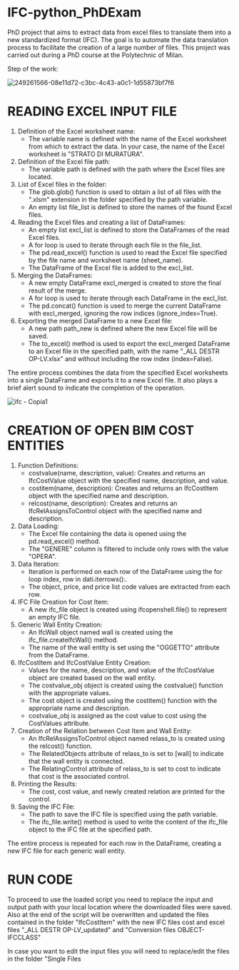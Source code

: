 # IFC-python_PhDExam
PhD project that aims to extract data from excel files to translate them into a new standardized format (IFC). 
The goal is to automate the data translation process to facilitate the creation of a large number of files.
This project was carried out during a PhD course at the Polytechnic of Milan.

Step of the work:


![249261566-08e11d72-c3bc-4c43-a0c1-1d55873bf7f6](https://github.com/Cassa97/IFC-python_PhDExam/assets/115898053/1df25fdd-484c-4ab9-81c8-c2b00b3347ff)

# READING EXCEL INPUT FILE
1. Definition of the Excel worksheet name:
    - The variable name is defined with the name of the Excel worksheet from which to extract the data. In your case, the name of the Excel worksheet is "STRATO DI MURATURA".
2. Definition of the Excel file path:
    - The variable path is defined with the path where the Excel files are located.
3. List of Excel files in the folder:
    - The glob.glob() function is used to obtain a list of all files with the ".xlsm" extension in the folder specified by the path variable.
    - An empty list file_list is defined to store the names of the found Excel files.
4. Reading the Excel files and creating a list of DataFrames:
    - An empty list excl_list is defined to store the DataFrames of the read Excel files.
    - A for loop is used to iterate through each file in the file_list.
    - The pd.read_excel() function is used to read the Excel file specified by the file name and worksheet name (sheet_name).
    - The DataFrame of the Excel file is added to the excl_list.
5. Merging the DataFrames:
    - A new empty DataFrame excl_merged is created to store the final result of the merge.
    - A for loop is used to iterate through each DataFrame in the excl_list.
    - The pd.concat() function is used to merge the current DataFrame with excl_merged, ignoring the row indices (ignore_index=True).
6. Exporting the merged DataFrame to a new Excel file:
    - A new path path_new is defined where the new Excel file will be saved.
    - The to_excel() method is used to export the excl_merged DataFrame to an Excel file in the specified path, with the name "_ALL DESTR OP-LV.xlsx" and without including the row index (index=False).

The entire process combines the data from the specified Excel worksheets into a single DataFrame and exports it to a new Excel file. It also plays a brief alert sound to indicate the completion of the operation.

![ifc - Copia1](https://github.com/Cassa97/IFC-python_PhDExam/assets/115898053/2fd22211-f672-416e-9573-6c95291cad9d)

# CREATION OF OPEN BIM COST ENTITIES
1. Function Definitions:
    - costvalue(name, description, value): Creates and returns an IfcCostValue object with the specified name, description, and value.
    - costitem(name, description): Creates and returns an IfcCostItem object with the specified name and description.
    - relcost(name, description): Creates and returns an IfcRelAssignsToControl object with the specified name and description.
2. Data Loading:
    - The Excel file containing the data is opened using the pd.read_excel() method.
    - The "GENERE" column is filtered to include only rows with the value "OPERA".
3. Data Iteration:
    - Iteration is performed on each row of the DataFrame using the for loop index, row in dati.iterrows():.
    - The object, price, and price list code values are extracted from each row.
4. IFC File Creation for Cost Item:
    - A new ifc_file object is created using ifcopenshell.file() to represent an empty IFC file.
5. Generic Wall Entity Creation:
    - An IfcWall object named wall is created using the ifc_file.createIfcWall() method.
    - The name of the wall entity is set using the "OGGETTO" attribute from the DataFrame.
6. IfcCostItem and IfcCostValue Entity Creation:
    - Values for the name, description, and value of the IfcCostValue object are created based on the wall entity.
    - The costvalue_obj object is created using the costvalue() function with the appropriate values.
    - The cost object is created using the costitem() function with the appropriate name and description.
    - costvalue_obj is assigned as the cost value to cost using the CostValues attribute.
7. Creation of the Relation between Cost Item and Wall Entity:
    - An IfcRelAssignsToControl object named relass_to is created using the relcost() function.
    - The RelatedObjects attribute of relass_to is set to [wall] to indicate that the wall entity is connected.
    - The RelatingControl attribute of relass_to is set to cost to indicate that cost is the associated control.
8. Printing the Results:
    - The cost, cost value, and newly created relation are printed for the control.
9. Saving the IFC File:
    - The path to save the IFC file is specified using the path variable.
    - The ifc_file.write() method is used to write the content of the ifc_file object to the IFC file at the specified path.

The entire process is repeated for each row in the DataFrame, creating a new IFC file for each generic wall entity.


# RUN CODE
To proceed to use the loaded script you need to replace the input and output path with your local location where the downloaded files were saved. 
Also at the end of the script will be overwritten and updated the files contained in the folder "IfcCostItem" with the new IFC files cost and excel files "_ALL DESTR OP-LV_updated" and "Conversion files OBJECT-IFCCLASS"

In case you want to edit the input files you will need to replace/edit the files in the folder "Single Files
